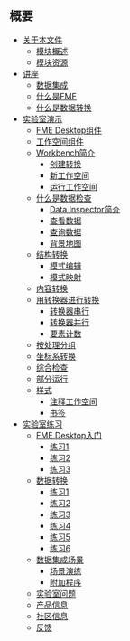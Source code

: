 <div id="readme" class="readme blob instapaper_body">
    <article class="markdown-body entry-content" itemprop="text"><h1><a id="user-content-summary" class="anchor" aria-hidden="true" href="./SUMMARY.md#summary"></a><font style="vertical-align: inherit;"><font style="vertical-align: inherit;">概要</font></font></h1>
<ul>
<li><a href="./Integration0About/0.00.AboutThisDocument.md"><font style="vertical-align: inherit;"><font style="vertical-align: inherit;">关于本文件</font></font></a>
<ul>
<li><a href="./Integration0About/0.01.ModuleOverview.md"><font style="vertical-align: inherit;"><font style="vertical-align: inherit;">模块概述</font></font></a></li>
<li><a href="./Integration0About/0.02.ModuleResources.md"><font style="vertical-align: inherit;"><font style="vertical-align: inherit;">模块资源</font></font></a></li>
</ul>
</li>
<li><a href="./Integration1Lecture/1.00.Lecture.md"><font style="vertical-align: inherit;"><font style="vertical-align: inherit;">讲座</font></font></a>
<ul>
<li><a href="./Integration1Lecture/1.01.DataIntegration.md"><font style="vertical-align: inherit;"><font style="vertical-align: inherit;">数据集成</font></font></a></li>
<li><a href="./Integration1Lecture/1.02.WhatIsFME.md"><font style="vertical-align: inherit;"><font style="vertical-align: inherit;">什么是FME</font></font></a></li>
<li><a href="./Integration1Lecture/1.03.WhatIsDataTransformation.md"><font style="vertical-align: inherit;"><font style="vertical-align: inherit;">什么是数据转换</font></font></a></li>
</ul>
</li>
<li><a href="./Integration2LabDemonstration/2.00.LabDemonstration.md"><font style="vertical-align: inherit;"><font style="vertical-align: inherit;">实验室演示</font></font></a>
<ul>
<li><a href="./Integration2LabDemonstration/2.01.FMEDesktopComponents.md"><font style="vertical-align: inherit;"><font style="vertical-align: inherit;">FME Desktop组件</font></font></a></li>
<li><a href="./Integration2LabDemonstration/2.02.WorkspaceComponents.md"><font style="vertical-align: inherit;"><font style="vertical-align: inherit;">工作空间组件</font></font></a></li>
<li><a href="./Integration2LabDemonstration/2.03.IntroductionToWorkbench.md"><font style="vertical-align: inherit;"><font style="vertical-align: inherit;">Workbench简介</font></font></a>
<ul>
<li><a href="./Integration2LabDemonstration/2.04.CreatingATranslation.md"><font style="vertical-align: inherit;"><font style="vertical-align: inherit;">创建转换</font></font></a></li>
<li><a href="./Integration2LabDemonstration/2.05.TheNewWorkspace.md"><font style="vertical-align: inherit;"><font style="vertical-align: inherit;">新工作空间</font></font></a></li>
<li><a href="./Integration2LabDemonstration/2.06.RunningTheWorkspace.md"><font style="vertical-align: inherit;"><font style="vertical-align: inherit;">运行工作空间</font></font></a></li>
</ul>
</li>
<li><a href="./Integration2LabDemonstration/2.07.WhatIsDataInspection.md"><font style="vertical-align: inherit;"><font style="vertical-align: inherit;">什么是数据检查</font></font></a>
<ul>
<li><a href="./Integration2LabDemonstration/2.08.IntroductionToDataInspector.md"><font style="vertical-align: inherit;"><font style="vertical-align: inherit;">Data Inspector简介</font></font></a></li>
<li><a href="./Integration2LabDemonstration/2.09.ViewingData.md"><font style="vertical-align: inherit;"><font style="vertical-align: inherit;">查看数据</font></font></a></li>
<li><a href="./Integration2LabDemonstration/2.10.QueryingData.md"><font style="vertical-align: inherit;"><font style="vertical-align: inherit;">查询数据</font></font></a></li>
<li><a href="./Integration2LabDemonstration/2.11.BackgroundMaps.md"><font style="vertical-align: inherit;"><font style="vertical-align: inherit;">背景地图</font></font></a></li>
</ul>
</li>
<li><a href="./Integration2LabDemonstration/2.12.StructuralTransformation.md"><font style="vertical-align: inherit;"><font style="vertical-align: inherit;">结构转换</font></font></a>
<ul>
<li><a href="./Integration2LabDemonstration/2.13.SchemaEditing.md"><font style="vertical-align: inherit;"><font style="vertical-align: inherit;">模式编辑</font></font></a></li>
<li><a href="./Integration2LabDemonstration/2.14.SchemaMapping.md"><font style="vertical-align: inherit;"><font style="vertical-align: inherit;">模式映射</font></font></a></li>
</ul>
</li>
<li><a href="./Integration2LabDemonstration/2.15.ContentTransformation.md"><font style="vertical-align: inherit;"><font style="vertical-align: inherit;">内容转换</font></font></a></li>
<li><a href="./Integration2LabDemonstration/2.16.TransformationWithTransformers.md"><font style="vertical-align: inherit;"><font style="vertical-align: inherit;">用转换器进行转换</font></font></a>
<ul>
<li><a href="./Integration2LabDemonstration/2.17.TransformersInSeries.md"><font style="vertical-align: inherit;"><font style="vertical-align: inherit;">转换器串行</font></font></a></li>
<li><a href="./Integration2LabDemonstration/2.18.TransformersInParallel.md"><font style="vertical-align: inherit;"><font style="vertical-align: inherit;">转换器并行</font></font></a></li>
<li><a href="./Integration2LabDemonstration/2.19.FeatureCounts.md"><font style="vertical-align: inherit;"><font style="vertical-align: inherit;">要素计数</font></font></a></li>
</ul>
</li>
<li><a href="./Integration2LabDemonstration/2.20.GroupByProcessing.md"><font style="vertical-align: inherit;"><font style="vertical-align: inherit;">按处理分组</font></font></a></li>
<li><a href="./Integration2LabDemonstration/2.21.CoordinateSystemTransformation.md"><font style="vertical-align: inherit;"><font style="vertical-align: inherit;">坐标系转换</font></font></a></li>
<li><a href="./Integration2LabDemonstration/2.22.IntegratedInspection.md"><font style="vertical-align: inherit;"><font style="vertical-align: inherit;">综合检查</font></font></a></li>
<li><a href="./Integration2LabDemonstration/2.23.PartialRuns.md"><font style="vertical-align: inherit;"><font style="vertical-align: inherit;">部分运行</font></font></a></li>
<li><a href="./Integration2LabDemonstration/2.24.Style.md"><font style="vertical-align: inherit;"><font style="vertical-align: inherit;">样式</font></font></a>
<ul>
<li><a href="./Integration2LabDemonstration/2.25.AnnotatingWorkspaces.md"><font style="vertical-align: inherit;"><font style="vertical-align: inherit;">注释工作空间</font></font></a></li>
<li><a href="./Integration2LabDemonstration/2.26.Bookmarks.md"><font style="vertical-align: inherit;"><font style="vertical-align: inherit;">书签</font></font></a></li>
</ul>
</li>
</ul>
</li>
<li><a href="./Integration3LabExercises/3.00.LabExercises.md"><font style="vertical-align: inherit;"><font style="vertical-align: inherit;">实验室练习</font></font></a>
<ul>
<li><a href="./Integration3LabExercises/3.01.GettingStartedWithFMEDesktop.md"><font style="vertical-align: inherit;"><font style="vertical-align: inherit;">FME Desktop入门</font></font></a>
<ul>
<li><a href="./Integration3LabExercises/3.02.Exercise1.md"><font style="vertical-align: inherit;"><font style="vertical-align: inherit;">练习1</font></font></a></li>
<li><a href="./Integration3LabExercises/3.03.Exercise2.md"><font style="vertical-align: inherit;"><font style="vertical-align: inherit;">练习2</font></font></a></li>
<li><a href="./Integration3LabExercises/3.04.Exercise3.md"><font style="vertical-align: inherit;"><font style="vertical-align: inherit;">练习3</font></font></a></li>
</ul>
</li>
<li><a href="./Integration3LabExercises/3.05.DataTransformation.md"><font style="vertical-align: inherit;"><font style="vertical-align: inherit;">数据转换</font></font></a>
<ul>
<li><a href="./Integration3LabExercises/3.06.Exercise1.md"><font style="vertical-align: inherit;"><font style="vertical-align: inherit;">练习1</font></font></a></li>
<li><a href="./Integration3LabExercises/3.07.Exercise2.md"><font style="vertical-align: inherit;"><font style="vertical-align: inherit;">练习2</font></font></a></li>
<li><a href="./Integration3LabExercises/3.08.Exercise3.md"><font style="vertical-align: inherit;"><font style="vertical-align: inherit;">练习3</font></font></a></li>
<li><a href="./Integration3LabExercises/3.09.Exercise4.md"><font style="vertical-align: inherit;"><font style="vertical-align: inherit;">练习4</font></font></a></li>
<li><a href="./Integration3LabExercises/3.10.Exercise5.md"><font style="vertical-align: inherit;"><font style="vertical-align: inherit;">练习5</font></font></a></li>
<li><a href="./Integration3LabExercises/3.11.Exercise6.md"><font style="vertical-align: inherit;"><font style="vertical-align: inherit;">练习6</font></font></a></li>
</ul>
</li>
<li><a href="./Integration3LabExercises/3.12.DataIntegrationScenario.md"><font style="vertical-align: inherit;"><font style="vertical-align: inherit;">数据集成场景</font></font></a>
<ul>
<li><a href="./Integration3LabExercises/3.13.ScenarioWalkthrough.md"><font style="vertical-align: inherit;"><font style="vertical-align: inherit;">场景演练</font></font></a></li>
<li><a href="./Integration3LabExercises/3.14.AdditionalProcedures.md"><font style="vertical-align: inherit;"><font style="vertical-align: inherit;">附加程序</font></font></a></li>
</ul>
</li>
<li><a href="./Integration3LabExercises/3.15.LabQuestions.md"><font style="vertical-align: inherit;"><font style="vertical-align: inherit;">实验室问题</font></font></a></li>
<li><a href="./Integration3LabExercises/3.16.ProductInfo.md"><font style="vertical-align: inherit;"><font style="vertical-align: inherit;">产品信息</font></font></a></li>
<li><a href="./Integration3LabExercises/3.17.CommunityInfo.md"><font style="vertical-align: inherit;"><font style="vertical-align: inherit;">社区信息</font></font></a></li>
<li><a href="./Integration3LabExercises/3.18.Feedback.md"><font style="vertical-align: inherit;"><font style="vertical-align: inherit;">反馈</font></font></a></li>
</ul>
</li>
</ul>
</article>
  </div>
